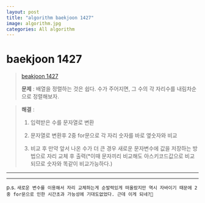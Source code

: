 ```yaml
---  
layout: post  
title: "algorithm baekjoon 1427"  
image: algorithm.jpg  
categories: All algorithm  
---  
```


# baekjoon 1427  

> [beakjoon 1427](https://www.acmicpc.net/problem/1427)  
>   
> **문제** : 배열을 정렬하는 것은 쉽다. 수가 주어지면, 그 수의 각 자리수를 내림차순으로 정렬해보자.  

> **해결** :  
> 1. 입력받은 수를 문자열로 변환  
> 
> 2. 문자열로 변환후 2중 for문으로 각 자리 숫자를 바로 옆숫자와 비교  
> 
> 3. 비교 후 만약 앞서 나온 수가 더 큰 경우 새로운 문자변수에 값을 저장하는 방법으로 자리 교체 후 출력(*이때 문자끼리 비교해도 아스키코드값으로 비교되므로 숫자와 똑같이 비교가능하다.)  

---  

<script src="https://gist.github.com/nnlog/ecf2f2fadf7b0ccebfc1031a142950eb.js"></script>  

---   

p.s. `새로운 변수를 이용해서 자리 교체하는게 순발력있게 떠올랐지만 역시 자바이기 때문에 2중 for문으로 인한 시간초과 가능성에 기대도없었다. 근데 이게 되네?🥴`  
